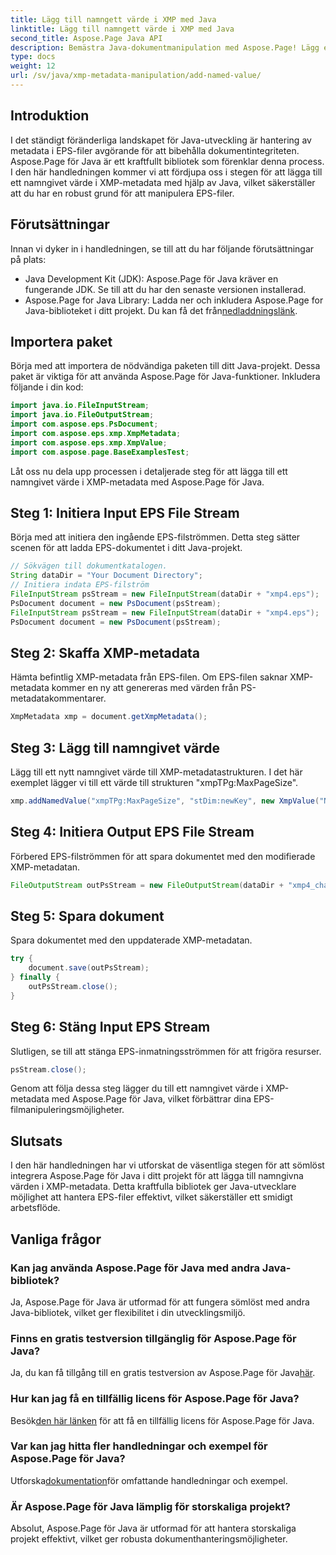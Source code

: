 ```yaml
---
title: Lägg till namngett värde i XMP med Java
linktitle: Lägg till namngett värde i XMP med Java
second_title: Aspose.Page Java API
description: Bemästra Java-dokumentmanipulation med Aspose.Page! Lägg enkelt till namngivna värden i XMP-metadata med vår steg-för-steg-guide för sömlös integration.
type: docs
weight: 12
url: /sv/java/xmp-metadata-manipulation/add-named-value/
---
```

## Introduktion
I det ständigt föränderliga landskapet för Java-utveckling är hantering av metadata i EPS-filer avgörande för att bibehålla dokumentintegriteten. Aspose.Page för Java är ett kraftfullt bibliotek som förenklar denna process. I den här handledningen kommer vi att fördjupa oss i stegen för att lägga till ett namngivet värde i XMP-metadata med hjälp av Java, vilket säkerställer att du har en robust grund för att manipulera EPS-filer.
## Förutsättningar
Innan vi dyker in i handledningen, se till att du har följande förutsättningar på plats:
- Java Development Kit (JDK): Aspose.Page för Java kräver en fungerande JDK. Se till att du har den senaste versionen installerad.
- Aspose.Page for Java Library: Ladda ner och inkludera Aspose.Page for Java-biblioteket i ditt projekt. Du kan få det från[nedladdningslänk](https://releases.aspose.com/page/java/).
## Importera paket
Börja med att importera de nödvändiga paketen till ditt Java-projekt. Dessa paket är viktiga för att använda Aspose.Page för Java-funktioner. Inkludera följande i din kod:
```java
import java.io.FileInputStream;
import java.io.FileOutputStream;
import com.aspose.eps.PsDocument;
import com.aspose.eps.xmp.XmpMetadata;
import com.aspose.eps.xmp.XmpValue;
import com.aspose.page.BaseExamplesTest;
```
Låt oss nu dela upp processen i detaljerade steg för att lägga till ett namngivet värde i XMP-metadata med Aspose.Page för Java.
## Steg 1: Initiera Input EPS File Stream
Börja med att initiera den ingående EPS-filströmmen. Detta steg sätter scenen för att ladda EPS-dokumentet i ditt Java-projekt.
```java
// Sökvägen till dokumentkatalogen.
String dataDir = "Your Document Directory";
// Initiera indata EPS-filström
FileInputStream psStream = new FileInputStream(dataDir + "xmp4.eps");
PsDocument document = new PsDocument(psStream);
FileInputStream psStream = new FileInputStream(dataDir + "xmp4.eps");
PsDocument document = new PsDocument(psStream);
```
## Steg 2: Skaffa XMP-metadata
Hämta befintlig XMP-metadata från EPS-filen. Om EPS-filen saknar XMP-metadata kommer en ny att genereras med värden från PS-metadatakommentarer.
```java
XmpMetadata xmp = document.getXmpMetadata();
```
## Steg 3: Lägg till namngivet värde
Lägg till ett nytt namngivet värde till XMP-metadatastrukturen. I det här exemplet lägger vi till ett värde till strukturen "xmpTPg:MaxPageSize".
```java
xmp.addNamedValue("xmpTPg:MaxPageSize", "stDim:newKey", new XmpValue("NewValue"));
```
## Steg 4: Initiera Output EPS File Stream
Förbered EPS-filströmmen för att spara dokumentet med den modifierade XMP-metadatan.
```java
FileOutputStream outPsStream = new FileOutputStream(dataDir + "xmp4_changed.eps");
```
## Steg 5: Spara dokument
Spara dokumentet med den uppdaterade XMP-metadatan.
```java
try {
    document.save(outPsStream);
} finally {
    outPsStream.close();
}
```
## Steg 6: Stäng Input EPS Stream
Slutligen, se till att stänga EPS-inmatningsströmmen för att frigöra resurser.
```java
psStream.close();
```
Genom att följa dessa steg lägger du till ett namngivet värde i XMP-metadata med Aspose.Page för Java, vilket förbättrar dina EPS-filmanipuleringsmöjligheter.
## Slutsats
I den här handledningen har vi utforskat de väsentliga stegen för att sömlöst integrera Aspose.Page för Java i ditt projekt för att lägga till namngivna värden i XMP-metadata. Detta kraftfulla bibliotek ger Java-utvecklare möjlighet att hantera EPS-filer effektivt, vilket säkerställer ett smidigt arbetsflöde.
## Vanliga frågor
### Kan jag använda Aspose.Page för Java med andra Java-bibliotek?
Ja, Aspose.Page för Java är utformad för att fungera sömlöst med andra Java-bibliotek, vilket ger flexibilitet i din utvecklingsmiljö.
### Finns en gratis testversion tillgänglig för Aspose.Page för Java?
 Ja, du kan få tillgång till en gratis testversion av Aspose.Page för Java[här](https://releases.aspose.com/).
### Hur kan jag få en tillfällig licens för Aspose.Page för Java?
 Besök[den här länken](https://purchase.aspose.com/temporary-license/) för att få en tillfällig licens för Aspose.Page för Java.
### Var kan jag hitta fler handledningar och exempel för Aspose.Page för Java?
 Utforska[dokumentation](https://reference.aspose.com/page/java/)för omfattande handledningar och exempel.
### Är Aspose.Page för Java lämplig för storskaliga projekt?
Absolut, Aspose.Page för Java är utformad för att hantera storskaliga projekt effektivt, vilket ger robusta dokumenthanteringsmöjligheter.